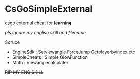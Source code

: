 # CsGoSimpleExternal
csgo external cheat for __learning__

*pls ignore my english skill and filename*

Soruce
  - EngineSdk     : Setviewangle ForceJump Getplayerbyindex etc 
  - SimpleCheats  : Simple GlowFunction
  - Math          : Viewanglecalculater 
  
~~RIP MY ENG SKILL~~ 
